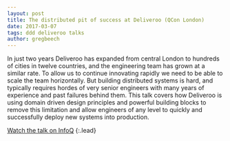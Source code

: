 ```yaml
---
layout: post
title: The distributed pit of success at Deliveroo (QCon London)
date: 2017-03-07
tags: ddd deliveroo talks
author: gregbeech
---
```


In just two years Deliveroo has expanded from central London to hundreds of cities in twelve countries, and the engineering team has grown at a similar rate. To allow us to continue innovating rapidly we need to be able to scale the team horizontally. But building distributed systems is hard, and typically requires hordes of very senior engineers with many years of experience and past failures behind them. This talk covers how Deliveroo is using domain driven design principles and powerful building blocks to remove this limitation and allow engineers of any level to quickly and successfully deploy new systems into production.

[Watch the talk on InfoQ](https://www.infoq.com/presentations/deliveroo-ddd)
{:.lead}
